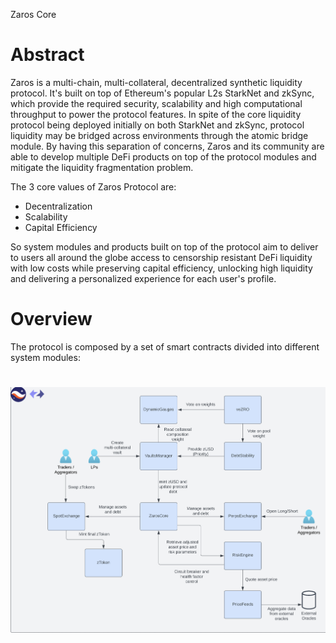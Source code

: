 Zaros Core

# Abstract

Zaros is a multi-chain, multi-collateral, decentralized synthetic liquidity protocol. It's built on top of Ethereum's popular L2s StarkNet and zkSync, which provide the required security, scalability and high computational throughput to power the protocol features. In spite of the core liquidity protocol being deployed initially on both StarkNet and zkSync, protocol liquidity may be bridged across environments through the atomic bridge module. By having this separation of concerns, Zaros and its community are able to develop multiple DeFi products on top of the protocol modules and mitigate the liquidity fragmentation problem.

The 3 core values of Zaros Protocol are:

- Decentralization
- Scalability
- Capital Efficiency

So system modules and products built on top of the protocol aim to deliver to users all around the globe access to censorship resistant DeFi liquidity with low costs while preserving capital efficiency, unlocking high liquidity and delivering a personalized experience for each user's profile.

# Overview

The protocol is composed by a set of smart contracts divided into different system modules:

# <img src="architecture.png" alt="Architecture Overview">

